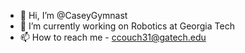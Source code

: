 - 👋 Hi, I’m @CaseyGymnast
- 🌱 I’m currently working on Robotics at Georgia Tech
- 📫 How to reach me - ccouch31@gatech.edu
